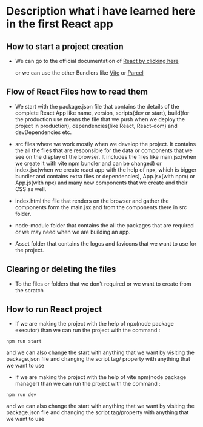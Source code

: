 # Description what i have learned here in the first React app

## How to start a project creation 
 
- We can go to the official documentation of [React by clicking here](https://react.dev/learn/start-a-new-react-project#can-i-use-react-without-a-framework)

  or we can use the other Bundlers like [Vite](https://vite.dev/guide/) or [Parcel](https://parceljs.org/recipes/react/)


## Flow of React Files how to read them
- We start with the package.json file that contains the details of the complete React App like name, version, scripts(dev or start), build(for the production use means the file that we push when we deploy the project in production), dependencies(like React, React-dom) and devDependencies etc.

- src files where we work mostly when we develop the project. It contains the all the files that are responsible for the data or components that we see on the display of the browser. It includes the files like main.jsx(when we create it with vite npm bundler and can be changed) or index.jsx(when we create react app with the help of npx, which is bigger bundler and contains extra files or dependencies), App.jsx(with npm) or App.js(with npx) and many new components that we create and their CSS as well.

- index.html the file that renders on the browser and gather the components form the main.jsx and from the components there in src folder.

- node-module folder that contains the all the packages that are required or we may need when we are building an app.

- Asset folder that contains the logos and favicons that we want to use for the project. 

## Clearing or deleting the files 

- To the files or folders that we don't required or we want to create from the scratch 

## How to run React project

- If we are making the project with the help of npx(node package executor) than we can run the project with the command :

```command
npm run start
```
  and we can also change the start with anything that we want by visiting the package.json file and changing the script tag/ 
  property with anything that we want to use 

- If we are making the project with the help of vite npm(node package manager) than we can run the project with the command :

```command
npm run dev
```
  and we can also change the start with anything that we want by visiting the package.json file and changing the script tag/property with anything that we want to use 